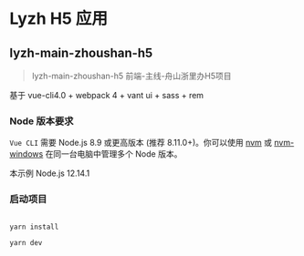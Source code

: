 # Lyzh H5 应用
## lyzh-main-zhoushan-h5

> lyzh-main-zhoushan-h5 前端-主线-舟山浙里办H5项目

基于 vue-cli4.0 + webpack 4 + vant ui + sass + rem

### Node 版本要求

`Vue CLI` 需要 Node.js 8.9 或更高版本 (推荐 8.11.0+)。你可以使用 [nvm](https://github.com/nvm-sh/nvm) 或
[nvm-windows](https://github.com/coreybutler/nvm-windows) 在同一台电脑中管理多个 Node 版本。

本示例 Node.js 12.14.1

### 启动项目

```bash

yarn install

yarn dev
```
